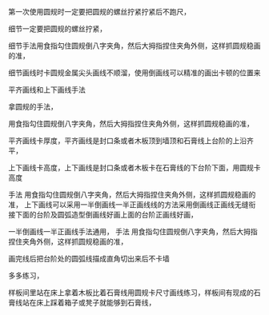 第一次使用圆规时一定要把圆规的螺丝拧紧拧紧后不跑尺，


细节一定要把圆规的螺丝拧紧，

细节手法用食指勾住圆规倒八字夹角，然后大拇指捏住夹角外侧，这样抓圆规稳画的准，


细节画线时卡圆规金属尖头画线不顺溜，使用倒画线可以精准的画出卡顿的位置来





平齐画线和上下画线手法

拿圆规的手法，

用食指勾住圆规倒八字夹角，然后大拇指捏住夹角外侧，这样抓圆规稳画的准，

平齐画线卡厚度，平齐画线是封口条或者木板顶到墙顶和石膏线上台阶的上沿齐平，


上下画线卡高度，上下画线是封口条或者木板卡在石膏线的下台阶下面，用圆规卡高度

手法
用食指勾住圆规倒八字夹角，然后大拇指捏住夹角外侧，这样抓圆规稳画的准，
上下画线可以采用一半倒画线一半正画线线的方法采用倒画线正画线无缝衔接下面的台阶及圆弧造型倒画线好画上面的台阶正画线好画，


一半倒画线一半正画线手法通用，
手法
用食指勾住圆规倒八字夹角，然后大拇指捏住夹角外侧，这样抓圆规稳画的准，

画完线后把台阶处的圆弧线描成直角切出来后不卡墙

多多练习，

样板间里站在床上拿着木板比着石膏线用圆规卡尺寸画线练习，样板间有现成的石膏线站在床上踩着箱子或凳子就能够到石膏线，









